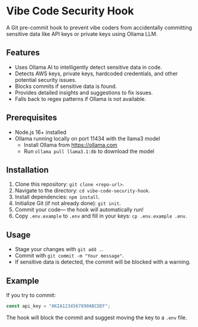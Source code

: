 # Vibe Code Security Hook

A Git pre-commit hook to prevent vibe coders from accidentally committing sensitive data like API keys or private keys using Ollama LLM.

## Features
- Uses Ollama AI to intelligently detect sensitive data in code.
- Detects AWS keys, private keys, hardcoded credentials, and other potential security issues.
- Blocks commits if sensitive data is found.
- Provides detailed insights and suggestions to fix issues.
- Falls back to regex patterns if Ollama is not available.

## Prerequisites
- Node.js 16+ installed
- Ollama running locally on port 11434 with the llama3 model
  - Install Ollama from https://ollama.com
  - Run `ollama pull llama3.1:8b` to download the model

## Installation
1. Clone this repository: `git clone <repo-url>`.
2. Navigate to the directory: `cd vibe-code-security-hook`.
3. Install dependencies: `npm install`.
4. Initialize Git (if not already done): `git init`.
5. Commit your code— the hook will automatically run!
6. Copy `.env.example` to `.env` and fill in your keys: `cp .env.example .env`.

## Usage
- Stage your changes with `git add .`.
- Commit with `git commit -m "Your message"`.
- If sensitive data is detected, the commit will be blocked with a warning.

## Example
If you try to commit:
```javascript
const api_key = "AKIA1234567890ABCDEF";
```

The hook will block the commit and suggest moving the key to a `.env` file.